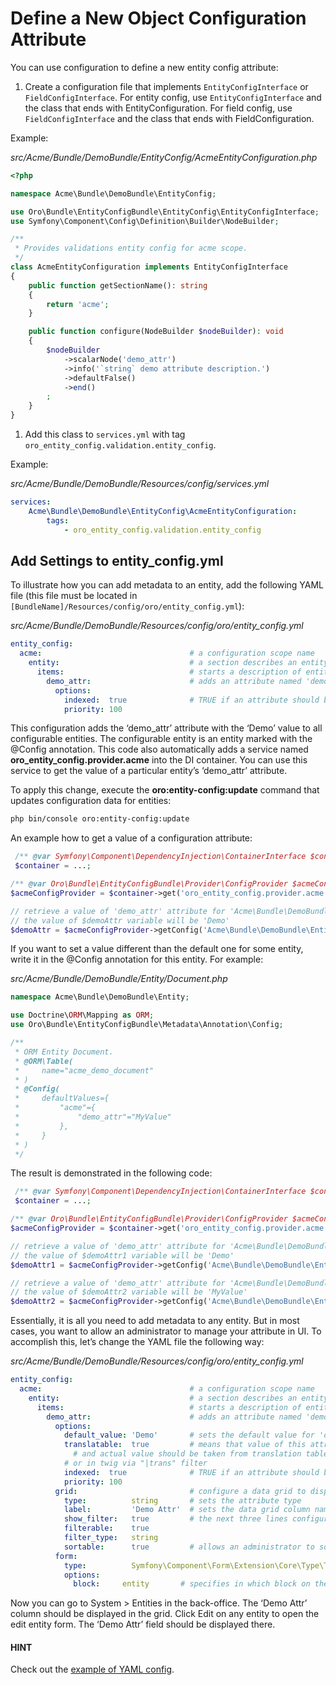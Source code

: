 <a id="book-entities-entity-configuration-configure-entity-config-attribute"></a>

# Define a New Object Configuration Attribute

You can use configuration to define a new entity config attribute:

1. Create a configuration file that implements `EntityConfigInterface` or `FieldConfigInterface`. For entity config, use `EntityConfigInterface` and the class that ends with EntityConfiguration. For field config, use `FieldConfigInterface` and the class that ends with FieldConfiguration.

Example:

*src/Acme/Bundle/DemoBundle/EntityConfig/AcmeEntityConfiguration.php*
```php
<?php

namespace Acme\Bundle\DemoBundle\EntityConfig;

use Oro\Bundle\EntityConfigBundle\EntityConfig\EntityConfigInterface;
use Symfony\Component\Config\Definition\Builder\NodeBuilder;

/**
 * Provides validations entity config for acme scope.
 */
class AcmeEntityConfiguration implements EntityConfigInterface
{
    public function getSectionName(): string
    {
        return 'acme';
    }

    public function configure(NodeBuilder $nodeBuilder): void
    {
        $nodeBuilder
            ->scalarNode('demo_attr')
            ->info('`string` demo attribute description.')
            ->defaultFalse()
            ->end()
        ;
    }
}
```

1. Add this class to `services.yml` with tag `oro_entity_config.validation.entity_config`.

Example:

*src/Acme/Bundle/DemoBundle/Resources/config/services.yml*
```yaml
services:
    Acme\Bundle\DemoBundle\EntityConfig\AcmeEntityConfiguration:
        tags:
            - oro_entity_config.validation.entity_config
```

## Add Settings to entity_config.yml

To illustrate how you can add metadata to an entity, add the following YAML file (this file must be located in `[BundleName]/Resources/config/oro/entity_config.yml`):

*src/Acme/Bundle/DemoBundle/Resources/config/oro/entity_config.yml*
```yaml
entity_config:
  acme:                                 # a configuration scope name
    entity:                             # a section describes an entity
      items:                            # starts a description of entity attributes
        demo_attr:                      # adds an attribute named 'demo_attr'
          options:
            indexed:  true              # TRUE if an attribute should be filterable or sortable in a data grid
            priority: 100
```

This configuration adds the ‘demo_attr’ attribute with the ‘Demo’ value to all configurable entities. The configurable entity is an entity marked with the @Config annotation. This code also automatically adds a service named **oro_entity_config.provider.acme** into the DI container. You can use this service to get the value of a particular entity’s ‘demo_attr’ attribute.

To apply this change, execute the **oro:entity-config:update** command that updates configuration data for entities:

```bash
php bin/console oro:entity-config:update
```

An example how to get a value of a configuration attribute:

```php
 /** @var Symfony\Component\DependencyInjection\ContainerInterface $container */
 $container = ...;

/** @var Oro\Bundle\EntityConfigBundle\Provider\ConfigProvider $acmeConfigProvider */
$acmeConfigProvider = $container->get('oro_entity_config.provider.acme');

// retrieve a value of 'demo_attr' attribute for 'Acme\Bundle\DemoBundle\Entity\Document' entity
// the value of $demoAttr variable will be 'Demo'
$demoAttr = $acmeConfigProvider->getConfig('Acme\Bundle\DemoBundle\Entity\Document')->get('demo_attr');
```

If you want to set a value different than the default one for some entity, write it in the @Config annotation for this entity. For example:

*src/Acme/Bundle/DemoBundle/Entity/Document.php*
```php
namespace Acme\Bundle\DemoBundle\Entity;

use Doctrine\ORM\Mapping as ORM;
use Oro\Bundle\EntityConfigBundle\Metadata\Annotation\Config;

/**
 * ORM Entity Document.
 * @ORM\Table(
 *     name="acme_demo_document"
 * )
 * @Config(
 *     defaultValues={
 *         "acme"={
 *             "demo_attr"="MyValue"
 *         },
 *     }
 * )
 */
```

The result is demonstrated in the following code:

```php
 /** @var Symfony\Component\DependencyInjection\ContainerInterface $container */
 $container = ...;

/** @var Oro\Bundle\EntityConfigBundle\Provider\ConfigProvider $acmeConfigProvider */
$acmeConfigProvider = $container->get('oro_entity_config.provider.acme');

// retrieve a value of 'demo_attr' attribute for 'Acme\Bundle\DemoBundle\Entity\Document' entity
// the value of $demoAttr1 variable will be 'Demo'
$demoAttr1 = $acmeConfigProvider->getConfig('Acme\Bundle\DemoBundle\Entity\Document')->get('demo_attr');

// retrieve a value of 'demo_attr' attribute for 'Acme\Bundle\DemoBundle\Entity\MyEntity' entity
// the value of $demoAttr2 variable will be 'MyValue'
$demoAttr2 = $acmeConfigProvider->getConfig('Acme\Bundle\DemoBundle\Entity\MyEntity')->get('demo_attr');
```

Essentially, it is all you need to add metadata to any entity. But in most cases, you want to allow an administrator to manage your attribute in UI. To accomplish this, let’s change the YAML file the following way:

*src/Acme/Bundle/DemoBundle/Resources/config/oro/entity_config.yml*
```yaml
entity_config:
  acme:                                 # a configuration scope name
    entity:                             # a section describes an entity
      items:                            # starts a description of entity attributes
        demo_attr:                      # adds an attribute named 'demo_attr'
          options:
            default_value: 'Demo'       # sets the default value for 'demo_attr' attribute
            translatable:  true         # means that value of this attribute is translation key
              # and actual value should be taken from translation table
            # or in twig via "|trans" filter
            indexed:  true              # TRUE if an attribute should be filterable or sortable in a data grid
            priority: 100
          grid:                         # configure a data grid to display 'demo_attr' attribute
            type:          string       # sets the attribute type
            label:         'Demo Attr'  # sets the data grid column name
            show_filter:   true         # the next three lines configure a filter for 'Demo Attr' column
            filterable:    true
            filter_type:   string
            sortable:      true         # allows an administrator to sort rows clicks on 'Demo Attr' column
          form:
            type:          Symfony\Component\Form\Extension\Core\Type\TextType         # sets the attribute type
            options:
              block:     entity       # specifies in which block on the form this attribute should be displayed
```

Now you can go to System > Entities in the back-office. The ‘Demo Attr’ column should be displayed in the grid. Click Edit on any entity to open the edit entity form. The ‘Demo Attr’ field should be displayed there.

#### HINT
Check out the [example of YAML config](../../configuration/yaml/entity-config.md#yaml-format-config-entity).

<!-- Frontend -->
